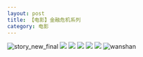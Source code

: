 ```yaml
---
layout: post
title: 【电影】金融危机系列
category: 电影
---
```

![story_new_final](http://s3s4mtyq6.hd-bkt.clouddn.com/img/story_new_final_0322.png)
![](http://s3s4mtyq6.hd-bkt.clouddn.com/img/finance-movie-0319-4.png)
![](http://s3s4mtyq6.hd-bkt.clouddn.com/img/finance-movie-0319-5.png)
![](http://s3s4mtyq6.hd-bkt.clouddn.com/img/finance-movie-0319-1.png)
![](http://s3s4mtyq6.hd-bkt.clouddn.com/img/finance-movie-0319-2.png)
![](http://s3s4mtyq6.hd-bkt.clouddn.com/img/finance-movie-0319-3.png)
![wanshan](http://s3s4mtyq6.hd-bkt.clouddn.com/img/wanshan.png)
